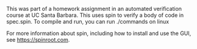 This was part of a homework assignment in an automated verification course at UC Santa Barbara. This uses spin to verify a body of code in spec.spin. To compile and run, you can run ./commands on linux

For more information about spin, including how to install and use the GUI, see https://spinroot.com.
